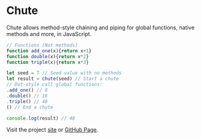 # Chute
Chute allows method-style chaining and piping for global functions, native methods and more, in JavaScript.

```js
// Functions (Not methods)
function add_one(x){return x+1}
function double(x){return x*2}
function triple(x){return x*3}

let seed = 7 // Seed value with no methods
let result = chute(seed) // Start a chute
// Dot-style call global functions:
.add_one() // 8
.double() // 16
.triple() // 48
() // End a chute

console.log(result) // 48
```

Visit the project [site](https://chute.pages.dev/) or [GitHub Page](https://gregabbott.github.io/chute/).
